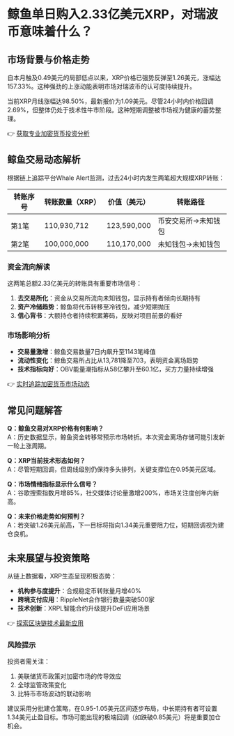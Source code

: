 # 鲸鱼单日购入2.33亿美元XRP，对瑞波币意味着什么？

## 市场背景与价格走势

自本月触及0.49美元的局部低点以来，XRP价格已强势反弹至1.26美元，涨幅达157.33%。这种强劲的上涨动能表明市场对瑞波币的认可度持续提升。

当前XRP月线涨幅达98.50%，最新报价为1.09美元。尽管24小时内价格回调2.69%，但整体仍处于技术性牛市阶段。这种短期调整被市场视为健康的蓄势整理。

👉 [获取专业加密货币投资分析](https://bit.ly/okx_welcome)

## 鲸鱼交易动态解析

根据链上追踪平台Whale Alert监测，过去24小时内发生两笔超大规模XRP转账：

| 转账序号 | 转账数量（XRP） | 价值（美元） | 转账路径               |
|---------|----------------|------------|-----------------------|
| 第1笔   | 110,930,712    | 123,590,000 | 币安交易所→未知钱包    |
| 第2笔   | 100,000,000    | 110,170,000 | 未知钱包→未知钱包      |

### 资金流向解读
这两笔总额2.33亿美元的转账具有重要市场信号：
1. **去交易所化**：资金从交易所流向未知钱包，显示持有者倾向长期持有
2. **资产冷储趋势**：鲸鱼将代币转移至冷钱包，减少短期抛压
3. **信心背书**：大额持仓者持续积累筹码，反映对项目前景的看好

### 市场影响分析
- **交易量激增**：鲸鱼交易数量7日内飙升至1143笔峰值
- **流动性变化**：鲸鱼交易所占比从13,781降至703，表明资金离场趋势
- **技术指标向好**：OBV能量潮指标从58亿攀升至60.1亿，买方力量持续增强

👉 [实时追踪加密货币市场动态](https://bit.ly/okx_welcome)

## 常见问题解答

**Q：鲸鱼交易对XRP价格有何影响？**  
A：历史数据显示，鲸鱼资金转移常预示市场转折。本次资金离场存储可能引发新一轮上涨周期。

**Q：XRP当前技术形态如何？**  
A：尽管短期回调，但周线级别仍保持多头排列，关键支撑位在0.95美元区域。

**Q：市场情绪指标显示什么信号？**  
A：谷歌搜索指数月增85%，社交媒体讨论量激增200%，市场关注度创年内新高。

**Q：未来价格走势如何预判？**  
A：若突破1.26美元前高，下一目标将指向1.34美元重要阻力位，短期回调视为建仓良机。

## 未来展望与投资策略

从链上数据看，XRP生态呈现积极态势：
- **机构参与度提升**：合规稳定币转账量月增40%
- **跨境支付应用**：RippleNet合作银行数量突破500家
- **技术创新**：XRPL智能合约升级提升DeFi应用场景

👉 [探索区块链技术最新应用](https://bit.ly/okx_welcome)

### 风险提示
投资者需关注：
1. 美联储货币政策对加密市场的传导效应
2. 全球监管政策变化
3. 比特币市场波动的联动影响

建议采用分批建仓策略，在0.95-1.05美元区间逐步布局，中长期持有者可设置1.34美元止盈目标。市场可能出现的极端回调（如跌破0.85美元）将是重要加仓机会。